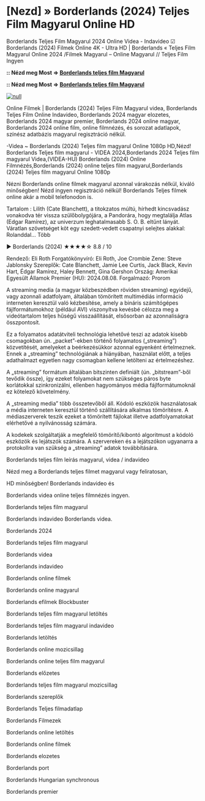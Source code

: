 # [Nezd] » Borderlands (2024) Teljes Film Magyarul Online HD

Borderlands Teljes Film Magyarul 2024 Online Videa - Indavideo ☑ Borderlands (2024) Filmek Online 4K - Ultra HD | Borderlands « Teljes Film Magyarul Online 2024 /Filmek Magyarul – Online Magyarul // Teljes Film Ingyen

**:: Nézd meg Most => [Borderlands teljes film Magyarul](https://t.co/pd5xId2cdX)**

**:: Nézd meg Most => [Borderlands teljes film Magyarul](https://t.co/pd5xId2cdX)**

[![null](https://static.wixstatic.com/media/855a25_043b5abeb4ae4d35ac003198e7fe56ed~mv2.gif)](https://t.co/pd5xId2cdX)

Online Filmek | Borderlands (2024) Teljes Film Magyarul videa, Borderlands Teljes Film Online Indavideo, Borderlands 2024 magyar elozetes, Borderlands 2024 magyar premier, Borderlands 2024 online magyar, Borderlands 2024 online film, online filmnézés, és sorozat adatlapok, színész adatbázis magyarul regisztráció nélkül.

-Videa ~ Borderlands (2024) Teljes film magyarul Online 1080p HD,Nézd! Borderlands Teljes film magyarul - VIDEA 2024,Borderlands 2024 Teljes film magyarul Videa,(VIDEA-HU) Borderlands (2024) Online Filmnézés,Borderlands (2024) online teljes film magyarul,Borderlands (2024) Teljes film magyarul Online 1080p

Nézni Borderlands online filmek magyarul azonnal várakozás nélkül, kiváló minőségben! Nézd ingyen regisztráció nélkül! Borderlands Teljes filmek online akár a mobil telefonodon is.

Tartalom : Lilith (Cate Blanchett), a titokzatos múltú, hírhedt kincsvadász vonakodva tér vissza szülőbolygójára, a Pandorára, hogy megtalálja Atlas (Edgar Ramírez), az univerzum leghatalmasabb S. O. B. eltűnt lányát. Váratlan szövetséget köt egy szedett-vedett csapatnyi selejtes alakkal: Rolanddal… Több

▶️ Borderlands (2024) ★★★★☆ 8.8 / 10

Rendező: Eli Roth
Forgatókönyvíró: Eli Roth, Joe Crombie
Zene: Steve Jablonsky
Szereplők: Cate Blanchett, Jamie Lee Curtis, Jack Black, Kevin Hart, Édgar Ramírez, Haley Bennett, Gina Gershon
Ország: Amerikai Egyesült Államok
Premier (HU): 2024.08.08.
Forgalmazó: Prorom

A streaming media (a magyar közbeszédben röviden streaming) egyidejű, vagy azonnali adatfolyam, általában tömörített multimédiás információ interneten keresztül való kézbesítése, amely a bináris számítógépes fájlformátumokhoz (például AVI) viszonyítva kevésbé célozza meg a videótartalom teljes hűségű visszaállítását, elsősorban az azonnaliságra összpontosít.

Ez a folyamatos adatátviteli technológia lehetővé teszi az adatok kisebb csomagokban ún. „packet”-ekben történő folyamatos („streaming”) közvetítését, amelyeket a beérkezésükkor azonnal egyenként értelmeznek. Ennek a „streaming” technológiának a hiányában, használat előtt, a teljes adathalmazt egyetlen nagy csomagban kellene letölteni az értelmezéshez.

A „streaming” formátum általában bitszinten definiált (ún. „bitstream”-ből tevődik össze), így ezeket folyamokat nem szükséges páros byte korlátokkal szinkronizálni, ellenben hagyományos média fájlformátumoknál ez kötelező követelmény.

A „streaming media” több összetevőből áll. Kódoló eszközök használatosak a média interneten keresztül történő szállítására alkalmas tömörítésre. A médiaszerverek teszik ezeket a tömörített fájlokat illetve adatfolyamatokat elérhetővé a nyilvánosság számára.

A kodekek szolgáltatják a megfelelő tömörítő/kibontó algoritmust a kódoló eszközök és lejátszók számára. A szervereken és a lejátszókon ugyanarra a protokollra van szükség a „streaming” adatok továbbítására.

Borderlands teljes film leírás magyarul, videa / indavideo

Nézd meg a Borderlands teljes filmet magyarul vagy feliratosan, 

HD minőségben! Borderlands indavideo és 

Borderlands videa online teljes filmnézés ingyen. 

Borderlands teljes film magyarul 

Borderlands indavideo Borderlands videa.

Borderlands 2024

Borderlands teljes film magyarul

Borderlands videa

Borderlands indavideo

Borderlands online filmek

Borderlands online magyarul

Borderlands efilmek Blockbuster

Borderlands teljes film magyarul letöltés

Borderlands teljes film magyarul indavideo

Borderlands letöltés

Borderlands online mozicsillag

Borderlands online teljes film magyarul

Borderlands előzetes

Borderlands teljes film magyarul mozicsillag

Borderlands szereplők

Borderlands Teljes filmadatlap

Borderlands Filmezek

Borderlands online letöltés

Borderlands online filmek

Borderlands elozetes

Borderlands port

Borderlands Hungarian synchronous

Borderlands premier
